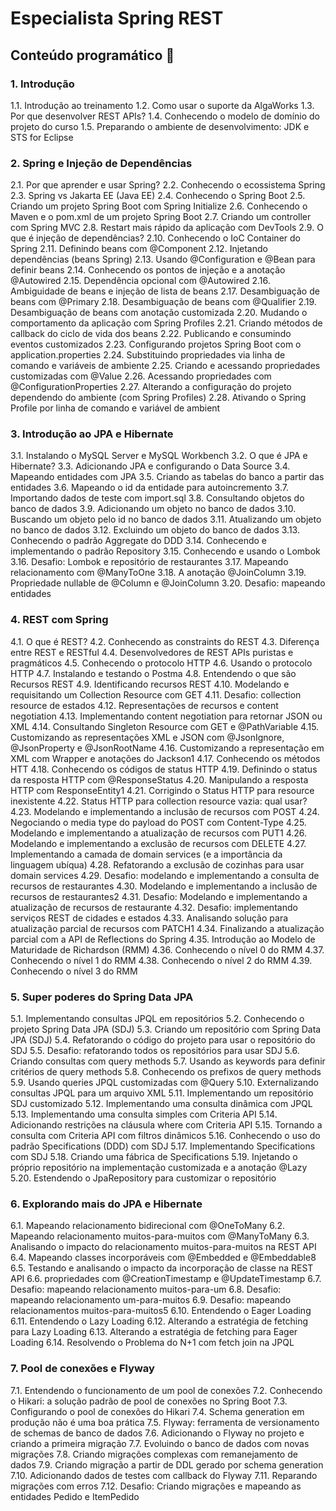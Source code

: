 # Especialista Spring REST

## Conteúdo programático 📖

### 1. Introdução

1.1. Introdução ao treinamento
1.2. Como usar o suporte da AlgaWorks
1.3. Por que desenvolver REST APIs?
1.4. Conhecendo o modelo de domínio do projeto do curso
1.5. Preparando o ambiente de desenvolvimento: JDK e STS for Eclipse

### 2. Spring e Injeção de Dependências

2.1. Por que aprender e usar Spring?
2.2. Conhecendo o ecossistema Spring
2.3. Spring vs Jakarta EE (Java EE)
2.4. Conhecendo o Spring Boot
2.5. Criando um projeto Spring Boot com Spring Initialize
2.6. Conhecendo o Maven e o pom.xml de um projeto Spring Boot
2.7. Criando um controller com Spring MVC
2.8. Restart mais rápido da aplicação com DevTools
2.9. O que é injeção de dependências?
2.10. Conhecendo o IoC Container do Spring
2.11. Definindo beans com @Component
2.12. Injetando dependências (beans Spring)
2.13. Usando @Configuration e @Bean para definir beans
2.14. Conhecendo os pontos de injeção e a anotação @Autowired
2.15. Dependência opcional com @Autowired
2.16. Ambiguidade de beans e injeção de lista de beans
2.17. Desambiguação de beans com @Primary
2.18. Desambiguação de beans com @Qualifier
2.19. Desambiguação de beans com anotação customizada
2.20. Mudando o comportamento da aplicação com Spring Profiles
2.21. Criando métodos de callback do ciclo de vida dos beans
2.22. Publicando e consumindo eventos customizados
2.23. Configurando projetos Spring Boot com o application.properties
2.24. Substituindo propriedades via linha de comando e variáveis de ambiente
2.25. Criando e acessando propriedades customizadas com @Value
2.26. Acessando propriedades com @ConfigurationProperties
2.27. Alterando a configuração do projeto dependendo do ambiente (com Spring Profiles)
2.28. Ativando o Spring Profile por linha de comando e variável de ambient

### 3. Introdução ao JPA e Hibernate
3.1. Instalando o MySQL Server e MySQL Workbench
3.2. O que é JPA e Hibernate?
3.3. Adicionando JPA e configurando o Data Source
3.4. Mapeando entidades com JPA
3.5. Criando as tabelas do banco a partir das entidades
3.6. Mapeando o id da entidade para autoincremento
3.7. Importando dados de teste com import.sql
3.8. Consultando objetos do banco de dados
3.9. Adicionando um objeto no banco de dados
3.10. Buscando um objeto pelo id no banco de dados
3.11. Atualizando um objeto no banco de dados
3.12. Excluindo um objeto do banco de dados
3.13. Conhecendo o padrão Aggregate do DDD
3.14. Conhecendo e implementando o padrão Repository
3.15. Conhecendo e usando o Lombok
3.16. Desafio: Lombok e repositório de restaurantes
3.17. Mapeando relacionamento com @ManyToOne
3.18. A anotação @JoinColumn
3.19. Propriedade nullable de @Column e @JoinColumn
3.20. Desafio: mapeando entidades

### 4. REST com Spring
4.1. O que é REST?
4.2. Conhecendo as constraints do REST
4.3. Diferença entre REST e RESTful
4.4. Desenvolvedores de REST APIs puristas e pragmáticos
4.5. Conhecendo o protocolo HTTP
4.6. Usando o protocolo HTTP
4.7. Instalando e testando o Postma
4.8. Entendendo o que são Recursos REST
4.9. Identificando recursos REST
4.10. Modelando e requisitando um Collection Resource com GET
4.11. Desafio: collection resource de estados
4.12. Representações de recursos e content negotiation
4.13. Implementando content negotiation para retornar JSON ou XML
4.14. Consultando Singleton Resource com GET e @PathVariable
4.15. Customizando as representações XML e JSON com @JsonIgnore, @JsonProperty e @JsonRootName
4.16. Customizando a representação em XML com Wrapper e anotações do Jackson1
4.17. Conhecendo os métodos HTT
4.18. Conhecendo os códigos de status HTTP
4.19. Definindo o status da resposta HTTP com @ResponseStatus
4.20. Manipulando a resposta HTTP com ResponseEntity1
4.21. Corrigindo o Status HTTP para resource inexistente
4.22. Status HTTP para collection resource vazia: qual usar?
4.23. Modelando e implementando a inclusão de recursos com POST
4.24. Negociando o media type do payload do POST com Content-Type
4.25. Modelando e implementando a atualização de recursos com PUT1
4.26. Modelando e implementando a exclusão de recursos com DELETE
4.27. Implementando a camada de domain services (e a importância da linguagem ubíqua)
4.28. Refatorando a exclusão de cozinhas para usar domain services
4.29. Desafio: modelando e implementando a consulta de recursos de restaurantes
4.30. Modelando e implementando a inclusão de recursos de restaurantes2
4.31. Desafio: Modelando e implementando a atualização de recursos de restaurante
4.32. Desafio: implementando serviços REST de cidades e estados
4.33. Analisando solução para atualização parcial de recursos com PATCH1
4.34. Finalizando a atualização parcial com a API de Reflections do Spring
4.35. Introdução ao Modelo de Maturidade de Richardson (RMM)
4.36. Conhecendo o nível 0 do RMM
4.37. Conhecendo o nível 1 do RMM
4.38. Conhecendo o nível 2 do RMM
4.39. Conhecendo o nível 3 do RMM

### 5. Super poderes do Spring Data JPA

5.1. Implementando consultas JPQL em repositórios
5.2. Conhecendo o projeto Spring Data JPA (SDJ)
5.3. Criando um repositório com Spring Data JPA (SDJ)
5.4. Refatorando o código do projeto para usar o repositório do SDJ
5.5. Desafio: refatorando todos os repositórios para usar SDJ
5.6. Criando consultas com query methods
5.7. Usando as keywords para definir critérios de query methods
5.8. Conhecendo os prefixos de query methods
5.9. Usando queries JPQL customizadas com @Query
5.10. Externalizando consultas JPQL para um arquivo XML
5.11. Implementando um repositório SDJ customizado
5.12. Implementando uma consulta dinâmica com JPQL
5.13. Implementando uma consulta simples com Criteria API
5.14. Adicionando restrições na cláusula where com Criteria API
5.15. Tornando a consulta com Criteria API com filtros dinâmicos
5.16. Conhecendo o uso do padrão Specifications (DDD) com SDJ
5.17. Implementando Specifications com SDJ
5.18. Criando uma fábrica de Specifications
5.19. Injetando o próprio repositório na implementação customizada e a anotação @Lazy
5.20. Estendendo o JpaRepository para customizar o repositório

### 6. Explorando mais do JPA e Hibernate

6.1. Mapeando relacionamento bidirecional com @OneToMany
6.2. Mapeando relacionamento muitos-para-muitos com @ManyToMany
6.3. Analisando o impacto do relacionamento muitos-para-muitos na REST API
6.4. Mapeando classes incorporáveis com @Embedded e @Embeddable8
6.5. Testando e analisando o impacto da incorporação de classe na REST API
6.6.  propriedades com @CreationTimestamp e @UpdateTimestamp
6.7. Desafio: mapeando relacionamento muitos-para-um
6.8. Desafio: mapeando relacionamento um-para-muitos
6.9. Desafio: mapeando relacionamentos muitos-para-muitos5
6.10. Entendendo o Eager Loading
6.11. Entendendo o Lazy Loading
6.12. Alterando a estratégia de fetching para Lazy Loading
6.13. Alterando a estratégia de fetching para Eager Loading
6.14. Resolvendo o Problema do N+1 com fetch join na JPQL

### 7. Pool de conexões e Flyway

7.1. Entendendo o funcionamento de um pool de conexões
7.2. Conhecendo o Hikari: a solução padrão de pool de conexões no Spring Boot
7.3. Configurando o pool de conexões do Hikari
7.4. Schema generation em produção não é uma boa prática
7.5. Flyway: ferramenta de versionamento de schemas de banco de dados
7.6. Adicionando o Flyway no projeto e criando a primeira migração
7.7. Evoluindo o banco de dados com novas migrações
7.8. Criando migrações complexas com remanejamento de dados
7.9. Criando migração a partir de DDL gerado por schema generation
7.10. Adicionando dados de testes com callback do Flyway
7.11. Reparando migrações com erros
7.12. Desafio: Criando migrações e mapeando as entidades Pedido e ItemPedido